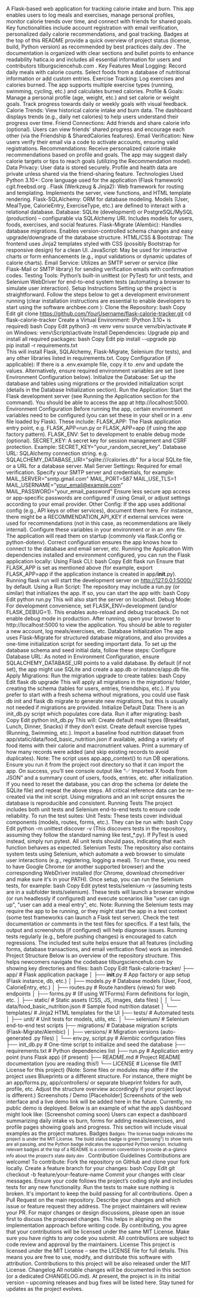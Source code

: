 A Flask-based web application for tracking calorie intake and burn. This app enables users to log meals and exercises, manage personal profiles, monitor calorie trends over time, and connect with friends for shared goals. Key functionalities include account registration with email verification, personalized daily calorie recommendations, and goal tracking. Badges at the top of this README provide a quick overview of project status (license, build, Python version) as recommended by best practices
daily.dev
. The documentation is organized with clear sections and bullet points to enhance readability
hatica.io
 and includes all essential information for users and contributors
tilburgsciencehub.com
.
Key Features
Meal Logging: Record daily meals with calorie counts. Select foods from a database of nutritional information or add custom entries.
Exercise Tracking: Log exercises and calories burned. The app supports multiple exercise types (running, swimming, cycling, etc.) and calculates burned calories.
Profile & Goals: Manage a personal profile (age, weight, etc.) and set calorie or weight goals. Track progress towards daily or weekly goals with visual feedback.
Calorie Trends: View historical calorie intake and burn data. The dashboard displays trends (e.g., daily net calories) to help users understand their progress over time.
Friend Connections: Add friends and share calorie info (optional). Users can view friends’ shared progress and encourage each other (via the Friendship & SharedCalories features).
Email Verification: New users verify their email via a code to activate accounts, ensuring valid registrations.
Recommendations: Receive personalized calorie intake recommendations based on profile and goals. The app may suggest daily calorie targets or tips to reach goals (utilizing the Recommendation model).
Data Privacy: User data is stored securely. Profile and health data are private unless shared via the friend-sharing feature.
Technologies Used
Python 3.10+: Core language used for the application (Flask framework)
cgit.freebsd.org
.
Flask (Werkzeug & Jinja2): Web framework for routing and templating. Implements the server, view functions, and HTML template rendering.
Flask-SQLAlchemy: ORM for database modeling. Models (User, MealType, CalorieEntry, ExerciseType, etc.) are defined to interact with a relational database.
Database: SQLite (development) or PostgreSQL/MySQL (production) – configurable via SQLAlchemy URI. Includes models for users, foods, exercises, and social features.
Flask-Migrate (Alembic): Handles database migrations. Enables version-controlled schema changes and easy upgrade/downgrade of the database structure.
HTML/CSS & Bootstrap: The frontend uses Jinja2 templates styled with CSS (possibly Bootstrap for responsive design) for a clean UI.
JavaScript: May be used for interactive charts or form enhancements (e.g., input validations or dynamic updates of calorie charts).
Email Service: Utilizes an SMTP server or service (like Flask-Mail or SMTP library) for sending verification emails with confirmation codes.
Testing Tools: Python’s built-in unittest (or PyTest) for unit tests, and Selenium WebDriver for end-to-end system tests (automating a browser to simulate user interaction).
Setup Instructions
Setting up the project is straightforward. Follow the steps below to get a development environment running (clear installation instructions are essential to enable developers to start using the software
archbee.com
):
Clone the Repository:
bash
Copy
Edit
git clone https://github.com/YourUsername/flask-calorie-tracker.git
cd flask-calorie-tracker
Create a Virtual Environment: (Python 3.10+ is required)
bash
Copy
Edit
python3 -m venv venv
source venv/bin/activate   # on Windows: venv\Scripts\activate
Install Dependencies:
Upgrade pip and install all required packages:
bash
Copy
Edit
pip install --upgrade pip  
pip install -r requirements.txt  
This will install Flask, SQLAlchemy, Flask-Migrate, Selenium (for tests), and any other libraries listed in requirements.txt.
Copy Configuration (if applicable):
If there is a .env.example file, copy it to .env and update the values. Alternatively, ensure required environment variables are set (see Environment Configuration below).
Initialize the Database:
Set up the database and tables using migrations or the provided initialization script (details in the Database Initialization section).
Run the Application:
Start the Flask development server (see Running the Application section for the command). You should be able to access the app at http://localhost:5000.
Environment Configuration
Before running the app, certain environment variables need to be configured (you can set these in your shell or in a .env file loaded by Flask). These include:
FLASK_APP: The Flask application entry point, e.g. FLASK_APP=run.py or FLASK_APP=app (if using the app factory pattern).
FLASK_ENV: Set to development to enable debug mode (optional).
SECRET_KEY: A secret key for session management and CSRF protection. Example: SECRET_KEY="your_random_secret_key".
Database URL: SQLAlchemy connection string. e.g. SQLALCHEMY_DATABASE_URI="sqlite:///calories.db" for a local SQLite file, or a URL for a database server.
Mail Server Settings: Required for email verification. Specify your SMTP server and credentials, for example:
MAIL_SERVER="smtp.gmail.com"
MAIL_PORT=587
MAIL_USE_TLS=1
MAIL_USERNAME="your_email@example.com"
MAIL_PASSWORD="your_email_password"
Ensure less secure app access or app-specific passwords are configured if using Gmail, or adjust settings according to your email provider.
Other Config: If the app uses additional config (e.g., API keys or other services), document them here. For instance, there might be a RECOMMENDATION_API_KEY if external services were used for recommendations (not in this case, as recommendations are likely internal).
Configure these variables in your environment or in an .env file. The application will read them on startup (commonly via flask.Config or python-dotenv). Correct configuration ensures the app knows how to connect to the database and email server, etc.
Running the Application
With dependencies installed and environment configured, you can run the Flask application locally:
Using Flask CLI:
bash
Copy
Edit
flask run
Ensure that FLASK_APP is set as mentioned above (for example, export FLASK_APP=app if the application instance is created in app/__init__.py). Running flask run will start the development server on http://127.0.0.1:5000/ by default.
Using a Run Script:
The repository may include a run.py (or similar) that initializes the app. If so, you can start the app with:
bash
Copy
Edit
python run.py
This will also start the server on localhost.
Debug Mode:
For development convenience, set FLASK_ENV=development (and/or FLASK_DEBUG=1). This enables auto-reload and debug traceback. Do not enable debug mode in production.
After running, open your browser to http://localhost:5000 to view the application. You should be able to register a new account, log meals/exercises, etc.
Database Initialization
The app uses Flask-Migrate for structured database migrations, and also provides a one-time initialization script for seeding important data. To set up the database schema and seed initial data, follow these steps:
Configure Database URL: As noted in Environment Configuration, ensure SQLALCHEMY_DATABASE_URI points to a valid database. By default (if not set), the app might use SQLite and create a app.db or instance/app.db file.
Apply Migrations: Run the migration upgrade to create tables:
bash
Copy
Edit
flask db upgrade
This will apply all migrations in the migrations/ folder, creating the schema (tables for users, entries, friendships, etc.). If you prefer to start with a fresh schema without migrations, you could use flask db init and flask db migrate to generate new migrations, but this is usually not needed if migrations are provided.
Initialize Default Data: There is an init_db.py script which populates core data. Run it after migrating:
bash
Copy
Edit
python init_db.py
This will:
Create default meal types (Breakfast, Lunch, Dinner, Snacks) if they don’t exist.
Create default exercise types (Running, Swimming, etc.).
Import a baseline food nutrition dataset from app/static/data/food_basic_nutrition.json if available, adding a variety of food items with their calorie and macronutrient values.
Print a summary of how many records were added (and skip existing records to avoid duplicates).
Note: The script uses app.app_context() to run DB operations. Ensure you run it from the project root directory so that it can import the app. On success, you’ll see console output like “✅ Imported X foods from JSON” and a summary count of users, foods, entries, etc. after initialization.
If you need to reset the database, you can drop the schema (or delete the SQLite file) and repeat the above steps. All critical reference data can be re-created via the init script. Using migrations and an init script ensures the database is reproducible and consistent.
Running Tests
The project includes both unit tests and Selenium end-to-end tests to ensure code reliability. To run the test suites:
Unit Tests: These tests cover individual components (models, routes, forms, etc.). They can be run with:
bash
Copy
Edit
python -m unittest discover -v
(This discovers tests in the repository, assuming they follow the standard naming like test_*.py). If PyTest is used instead, simply run pytest. All unit tests should pass, indicating that each function behaves as expected.
Selenium Tests: The repository also contains system tests using Selenium, which automate a web browser to simulate user interactions (e.g., registering, logging a meal). To run these, you need to have Google Chrome (or another supported browser) and the corresponding WebDriver installed (for Chrome, download chromedriver and make sure it's in your PATH).
Once setup, you can run the Selenium tests, for example:
bash
Copy
Edit
pytest tests/selenium -v
(assuming tests are in a subfolder tests/selenium). These tests will launch a browser window (or run headlessly if configured) and execute scenarios like "user can sign up", "user can add a meal entry", etc.
Note: Running the Selenium tests may require the app to be running, or they might start the app in a test context (some test frameworks can launch a Flask test server). Check the test documentation or comments in the test files for specifics. If a test fails, the output and screenshots (if configured) will help diagnose issues.
Running tests regularly (e.g., before pushing changes) is encouraged to catch regressions. The included test suite helps ensure that all features (including forms, database transactions, and email verification flow) work as intended.
Project Structure
Below is an overview of the repository structure. This helps newcomers navigate the codebase
tilburgsciencehub.com
 by showing key directories and files:
bash
Copy
Edit
flask-calorie-tracker/
├── app/                     # Flask application package
│   ├── __init__.py          # App factory or app setup (Flask instance, db, etc.)
│   ├── models.py            # Database models (User, Food, CalorieEntry, etc.)
│   ├── routes.py            # Route handlers (views) for web endpoints
│   ├── forms.py             # (If using WTForms) Form definitions for login, etc.
│   ├── static/              # Static assets (CSS, JS, images, data files)
│   │   └── data/food_basic_nutrition.json   # Sample food nutrition dataset
│   └── templates/           # Jinja2 HTML templates for the UI
├── tests/                   # Automated tests
│   ├── unit/                # Unit tests for models, utils, etc.
│   └── selenium/            # Selenium end-to-end test scripts
├── migrations/              # Database migration scripts (Flask-Migrate/Alembic)
│   ├── versions/            # Migration versions (auto-generated .py files)
│   └── env.py, script.py    # Alembic configuration files
├── init_db.py               # One-time script to initialize and seed the database
├── requirements.txt         # Python dependencies list
├── run.py                   # Application entry point (runs Flask app) (if present)
├── README.md                # Project README documentation (you are reading this!)
└── LICENSE                  # License file (MIT License for this project)
(Note: Some files or modules may differ if the project uses Blueprints or a different structure. For instance, there might be an app/forms.py, app/controllers/ or separate blueprint folders for auth, profile, etc. Adjust the structure overview accordingly if your project layout is different.)
Screenshots / Demo
[Placeholder] Screenshots of the web interface and a live demo link will be added here in the future. Currently, no public demo is deployed. Below is an example of what the app’s dashboard might look like: (Screenshot coming soon) Users can expect a dashboard summarizing daily intake vs burn, forms for adding meals/exercises, and profile pages showing goals and progress. This section will include visual examples as the project matures.
Badges
 <small>Badges: The license badge indicates the project is under the MIT License. The build status badge is green (“passing”) to show tests are all passing, and the Python badge indicates the supported Python version. Including relevant badges at the top of a README is a common convention to provide at-a-glance info about the project’s state
daily.dev
.</small>
Contribution Guidelines
Contributions are welcome! To contribute:
Fork the repository on GitHub and clone your fork locally.
Create a feature branch for your changes:
bash
Copy
Edit
git checkout -b feature/your-feature-name
Commit your changes with clear messages. Ensure your code follows the project’s coding style and includes tests for any new functionality.
Run the tests to make sure nothing is broken. It's important to keep the build passing for all contributions.
Open a Pull Request on the main repository. Describe your changes and which issue or feature request they address. The project maintainers will review your PR.
For major changes or design discussions, please open an issue first to discuss the proposed changes. This helps in aligning on the implementation approach before writing code. By contributing, you agree that your contributions will be licensed under the same MIT License. Make sure you have rights to any code you submit. All contributions are subject to code review and approval by the maintainers.
License
This project is licensed under the MIT License – see the LICENSE file for full details. This means you are free to use, modify, and distribute this software with attribution. Contributions to this project will be also released under the MIT License.
Changelog
All notable changes will be documented in this section (or a dedicated CHANGELOG.md). At present, the project is in its initial version – upcoming releases and bug fixes will be listed here. Stay tuned for updates as the project evolves.
